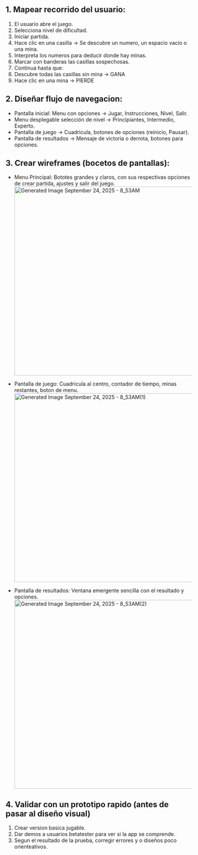 ## 1. Mapear recorrido del usuario:
1. El usuario abre el juego.
2. Selecciona nivel de dificultad.
3. Iniciar partida.
4. Hace clic en una casilla -> Se descubre un numero, un espacio vacio o una mina.
5. Interpreta los numeros para deducir donde hay minas.
6. Marcar con banderas las casillas sospechosas.
7. Continua hasta que:
  1. Descubre todas las casillas sin mina -> GANA
  2. Hace clic en una mina -> PIERDE

## 2. Diseñar flujo de navegacion:
* Pantalla inicial: Menu con opciones -> Jugar, Instrucciones, Nivel, Salir.
* Menu desplegable selección de nivel -> Principiantes, Intermedio, Experto.
* Pantalla de juego -> Cuadricula, botones de opciones (reinicio, Pausar).
* Pantalla de resultados -> Mensaje de victoria o derrota, botones para opciones.

## 3. Crear wireframes (bocetos de pantallas):
* Menu Principal: Bototes grandes y claros, con sus respectivas opciones de crear partida, ajustes y salir del juego.
  <img width="512" height="512" alt="Generated Image September 24, 2025 - 8_53AM" src="https://github.com/user-attachments/assets/88ebfff2-948a-48e7-b985-13f59df6fc7e" />

* Pantalla de juego: Cuadricula al centro, contador de tiempo, minas restantes, boton de menu.
  <img width="512" height="512" alt="Generated Image September 24, 2025 - 8_53AM(1)" src="https://github.com/user-attachments/assets/a4f818fb-ae5a-4289-abe5-c51337d0c23f" />

* Pantalla de resultados: Ventana emergente sencilla con el resultado y opciones.
  <img width="512" height="512" alt="Generated Image September 24, 2025 - 8_53AM(2)" src="https://github.com/user-attachments/assets/62d32ecf-4ba9-4ca6-915a-3b4148b071b4" />


## 4. Validar con un prototipo rapido (antes de pasar al diseño visual)
1. Crear version basica jugable.
2. Dar demos a usuarios betatester para ver si la app se comprende.
3. Segun el resultado de la prueba, corregir errores y o diseños poco orienteativos.
